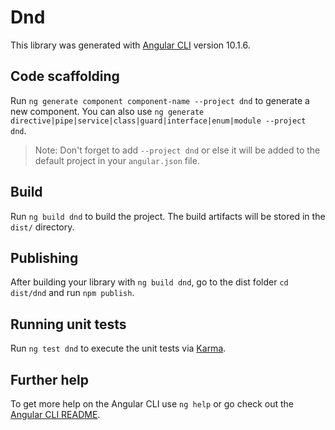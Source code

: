 # Dnd

This library was generated with [Angular CLI](https://github.com/angular/angular-cli) version 10.1.6.

## Code scaffolding

Run `ng generate component component-name --project dnd` to generate a new component. You can also use `ng generate directive|pipe|service|class|guard|interface|enum|module --project dnd`.
> Note: Don't forget to add `--project dnd` or else it will be added to the default project in your `angular.json` file. 

## Build

Run `ng build dnd` to build the project. The build artifacts will be stored in the `dist/` directory.

## Publishing

After building your library with `ng build dnd`, go to the dist folder `cd dist/dnd` and run `npm publish`.

## Running unit tests

Run `ng test dnd` to execute the unit tests via [Karma](https://karma-runner.github.io).

## Further help

To get more help on the Angular CLI use `ng help` or go check out the [Angular CLI README](https://github.com/angular/angular-cli/blob/master/README.md).
